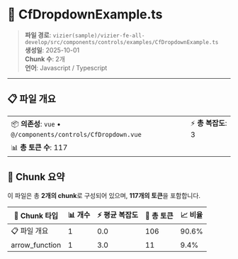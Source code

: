 # 📄 CfDropdownExample.ts

> **파일 경로**: `vizier(sample)/vizier-fe-all-develop/src/components/controls/examples/CfDropdownExample.ts`  
> **생성일**: 2025-10-01  
> **Chunk 수**: 2개  
> **언어**: Javascript / Typescript
---


## 📋 파일 개요

| | |
|--|--|
| 📦 **의존성**: `vue` • `@/components/controls/CfDropdown.vue` | ⚡ **총 복잡도**: 3 |
| 📊 **총 토큰 수**: 117 |  |






## 🧩 Chunk 요약

이 파일은 총 **2개의 chunk**로 구성되어 있으며, **117개의 토큰**을 포함합니다.

| 🧩 Chunk 타입 | 📊 개수 | ⚡ 평균 복잡도 | 📝 총 토큰 | 📈 비율 |
|---------------|--------|-------------|----------|--------|
| 📋 파일 개요 | 1 | 0.0 | 106 | 90.6% |
| arrow_function | 1 | 3.0 | 11 | 9.4% |

